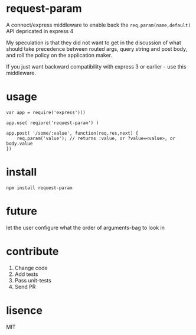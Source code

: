 request-param
=============
A connect/express middleware to enable back the `req.param(name,default)` API 
depricated in express 4

My speculation is that they did not want to get in the discussion of what 
should take precedence between routed args, query string and post body, and 
roll the policy on the application maker.

If you just want backward compatibility with express 3 or earlier - use this 
middleware.

usage
=====

```
var app = require('express')()

app.use( reqiore('request-param') )

app.post( '/some/:value', function(req,res,next) {
    req.param('value'); // returns :value, or ?value=<value>, or body.value
})
```

install
=======

`npm install request-param`

future
======

let the user configure what the order of arguments-bag to look in

contribute
==========
1. Change code
2. Add tests
3. Pass unit-tests
4. Send PR

lisence
=======
MIT